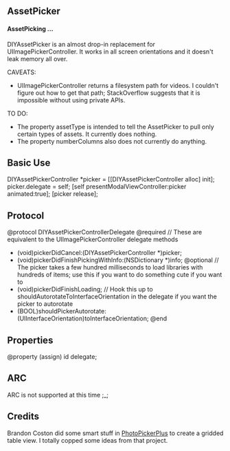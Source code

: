 ## AssetPicker
#### AssetPicking … 

DIYAssetPicker is an almost drop-in replacement for UIImagePickerController. It works in all screen orientations and it doesn't leak memory all over.

CAVEATS:
- UIImagePickerController returns a filesystem path for videos. I couldn't figure out how to get that path; StackOverflow suggests that it is impossible without using private APIs.

TO DO:
- The property assetType is intended to tell the AssetPicker to pull only certain types of assets. It currently does nothing.
- The property numberColumns also does not currently do anything.

## Basic Use
DIYAssetPickerController *picker = [[DIYAssetPickerController alloc] init];
picker.delegate = self;
[self presentModalViewController:picker animated:true];
[picker release];

## Protocol
@protocol DIYAssetPickerControllerDelegate <NSObject>
@required
// These are equivalent to the UIImagePickerController delegate methods
- (void)pickerDidCancel:(DIYAssetPickerController *)picker;
- (void)pickerDidFinishPickingWithInfo:(NSDictionary *)info;
@optional
// The picker takes a few hundred milliseconds to load libraries with hundreds of items; use this if you want to do something cute if you want to
- (void)pickerDidFinishLoading;
// Hook this up to shouldAutorotateToInterfaceOrientation in the delegate if you want the picker to autorotate
- (BOOL)shouldPickerAutorotate:(UIInterfaceOrientation)toInterfaceOrientation;
@end

## Properties
@property (assign) id<DIYAssetPickerControllerDelegate> delegate;

## ARC
ARC is not supported at this time ;_;

## Credits
Brandon Coston did some smart stuff in [PhotoPickerPlus](https://github.com/chute/photo-picker-plus) to create a gridded table view. I totally copped some ideas from that project.